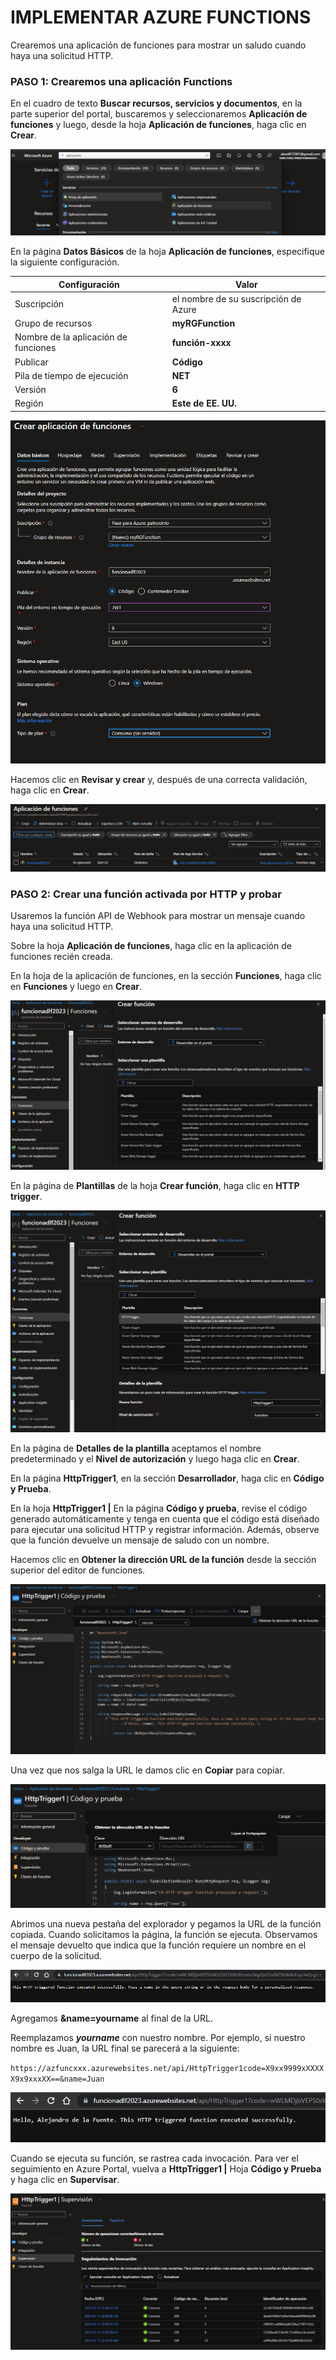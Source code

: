 # IMPLEMENTAR AZURE FUNCTIONS

Crearemos una aplicación de funciones para mostrar un saludo cuando haya una solicitud HTTP.

### PASO 1: Crearemos una aplicación Functions

En el cuadro de texto **Buscar recursos, servicios y documentos**, en la parte superior del portal, buscaremos y seleccionaremos **Aplicación de funciones** y luego, desde la hoja **Aplicación de funciones**, haga clic en **Crear**.

![01](img/01.png)

En la página **Datos Básicos** de la hoja **Aplicación de funciones**, especifique la siguiente configuración.

| Configuración                        | Valor                                |
| ------------------------------------ | ------------------------------------ |
| Suscripción                          | el nombre de su suscripción de Azure |
| Grupo de recursos                    | **myRGFunction**                     |
| Nombre de la aplicación de funciones | **función-xxxx**                     |
| Publicar                             | **Código**                           |
| Pila de tiempo de ejecución          | **NET**                              |
| Versión                              | **6**                                |
| Región                               | **Este de EE. UU.**                  |

![02](img/02.png)

Hacemos clic en **Revisar y crear** y, después de una correcta validación, haga clic en **Crear**.

![03](img/03.png)

### PASO 2: Crear una función activada por HTTP y probar

Usaremos la función API de Webhook para mostrar un mensaje cuando haya una solicitud HTTP.

Sobre la hoja **Aplicación de funciones**, haga clic en la aplicación de funciones recién creada.

En la hoja de la aplicación de funciones, en la sección **Funciones**, haga clic en **Funciones** y luego en **Crear**.

![04](img/04.png)

En la página de **Plantillas** de la hoja **Crear función**, haga clic en **HTTP trigger**.

![05](img/05.png)

En la página de **Detalles de la plantilla** aceptamos el nombre predeterminado y el **Nivel de autorización** y luego haga clic en **Crear**.

En la página **HttpTrigger1**, en la sección **Desarrollador**, haga clic en **Código y Prueba**.

En la hoja **HttpTrigger1 |** En la página **Código y prueba**, revise el código generado automáticamente y tenga en cuenta que el código está diseñado para ejecutar una solicitud HTTP y registrar información. Además, observe que la función devuelve un mensaje de saludo con un nombre.

Hacemos clic en **Obtener la dirección URL de la función** desde la sección superior del editor de funciones.

![](img/07.png)

Una vez que nos salga la URL le damos clic en **Copiar** para copiar.

![08](img/08.png)

Abrimos una nueva pestaña del explorador y pegamos la URL de la función copiada. Cuando solicitamos la página, la función se ejecuta. Observamos el mensaje devuelto que indica que la función requiere un nombre en el cuerpo de la solicitud.

![09](img/09.png)

Agregamos **&name=yourname** al final de la URL.

Reemplazamos ***yourname*** con nuestro nombre. Por ejemplo, si nuestro nombre es Juan, la URL final se parecerá a la siguiente:

`https://azfuncxxx.azurewebsites.net/api/HttpTrigger1code=X9xx9999xXXXXX9x9xxxXX==&name=Juan`

![10](img/10.png)

Cuando se ejecuta su función, se rastrea cada invocación. Para ver el seguimiento en Azure Portal, vuelva a **HttpTrigger1 |** Hoja **Código y Prueba** y haga clic en **Supervisar**.

![11](img/11.png)